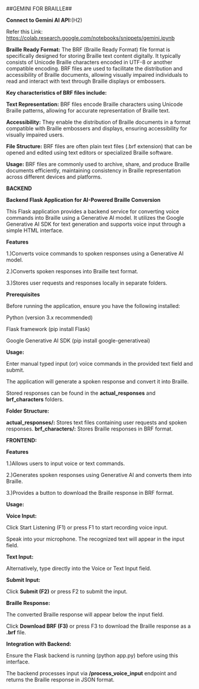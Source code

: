 ##GEMINI FOR BRAILLE##

**Connect to Gemini AI API:**(H2)

Refer this Link: https://colab.research.google.com/notebooks/snippets/gemini.ipynb

**Braille Ready Format:**
The BRF (Braille Ready Format) file format is specifically designed for storing Braille text content digitally. 
It typically consists of Unicode Braille characters encoded in UTF-8 or another compatible encoding. 
BRF files are used to facilitate the distribution and accessibility of Braille documents, allowing visually impaired individuals to read and interact with text through Braille displays or embossers.

**Key characteristics of BRF files include:**

**Text Representation:** BRF files encode Braille characters using Unicode Braille patterns, allowing for accurate representation of Braille text.

**Accessibility:** They enable the distribution of Braille documents in a format compatible with Braille embossers and displays, ensuring accessibility for visually impaired users.

**File Structure:** BRF files are often plain text files (.brf extension) that can be opened and edited using text editors or specialized Braille software.

**Usage:** BRF files are commonly used to archive, share, and produce Braille documents efficiently, maintaining consistency in Braille representation across different devices and platforms.


**BACKEND**

**Backend Flask Application for AI-Powered Braille Conversion**

This Flask application provides a backend service for converting voice commands into Braille using a Generative AI model. 
It utilizes the Google Generative AI SDK for text generation and supports voice input through a simple HTML interface.

**Features**

1.)Converts voice commands to spoken responses using a Generative AI model.

2.)Converts spoken responses into Braille text format.

3.)Stores user requests and responses locally in separate folders.

**Prerequisites**

Before running the application, ensure you have the following installed:

Python (version 3.x recommended)

Flask framework (pip install Flask)

Google Generative AI SDK (pip install google-generativeai)

**Usage:**

Enter manual typed input (or) voice commands in the provided text field and submit.

The application will generate a spoken response and convert it into Braille.

Stored responses can be found in the **actual_responses** and **brf_characters** folders.

**Folder Structure:**

**actual_responses/:** Stores text files containing user requests and spoken responses.
**brf_characters/:** Stores Braille responses in BRF format.

**FRONTEND:**

**Features**

1.)Allows users to input voice or text commands.

2.)Generates spoken responses using Generative AI and converts them into Braille.

3.)Provides a button to download the Braille response in BRF format.

**Usage:**

**Voice Input:**

Click Start Listening (F1) or press F1 to start recording voice input.

Speak into your microphone. The recognized text will appear in the input field.

**Text Input:**

Alternatively, type directly into the Voice or Text Input field.

**Submit Input:**

Click **Submit (F2)** or press F2 to submit the input.

**Braille Response:**

The converted Braille response will appear below the input field.

Click **Download BRF (F3)** or press F3 to download the Braille response as a **.brf** file.

**Integration with Backend:**

Ensure the Flask backend is running (python app.py) before using this interface.

The backend processes input via **/process_voice_input** endpoint and returns the Braille response in JSON format.




